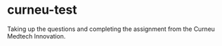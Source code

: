 # curneu-test
Taking up  the questions and completing the assignment from the Curneu Medtech Innovation.
